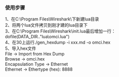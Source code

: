 ### 使用步骤
1、在C:\Program Files\Wireshark\下新建lua目录  
2、将两个lua文件拷贝到刚才建的lua目录下  
3、在C:\Program Files\Wireshark\init.lua最后增加一行：dofile(DATA_DIR.."lua\\omci.lua")  
4、在30上运行./gen_hexdump -i xxx.md -o omci.hex  
5、导入hex文件  
File -> Import from Hex Dump  
Browse -> omci.hex  
Encapsulation Type -> Ethernet  
Ethernet -> Ethertype (hex): 8888  
